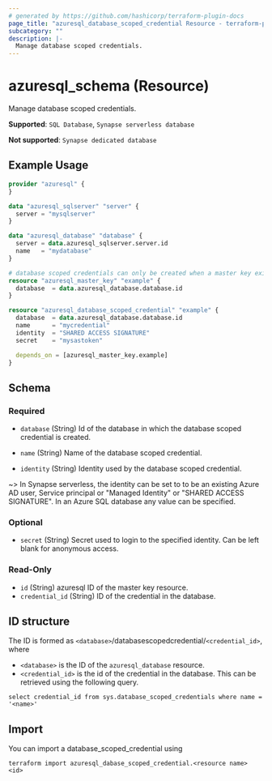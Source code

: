 ```yaml
---
# generated by https://github.com/hashicorp/terraform-plugin-docs
page_title: "azuresql_database_scoped_credential Resource - terraform-provider-azuresql"
subcategory: ""
description: |-
  Manage database scoped credentials.
---
```


# azuresql_schema (Resource)

Manage database scoped credentials.

**Supported**: `SQL Database`, `Synapse serverless database` 

**Not supported**: `Synapse dedicated database`

## Example Usage

```terraform
provider "azuresql" {
}

data "azuresql_sqlserver" "server" {
  server = "mysqlserver"
}

data "azuresql_database" "database" {
  server = data.azuresql_sqlserver.server.id
  name   = "mydatabase"
}

# database scoped credentials can only be created when a master key exists in the database
resource "azuresql_master_key" "example" {
  database 	= data.azuresql_database.database.id
}

resource "azuresql_database_scoped_credential" "example" {
  database  = data.azuresql_database.database.id
  name      = "mycredential"
  identity  = "SHARED ACCESS SIGNATURE"
  secret    = "mysastoken"

  depends_on = [azuresql_master_key.example]
}


```

## Schema

### Required

- `database` (String) Id of the database in which the database scoped credential is created.

- `name` (String) Name of the database scoped credential.

- `identity` (String) Identity used by the database scoped credential.

~> In Synapse serverless, the identity can be set to to be an existing Azure AD user, Service principal or "Managed Identity" or "SHARED ACCESS SIGNATURE". In an Azure SQL database any value can be specified.

### Optional

- `secret` (String) Secret used to login to the specified identity. Can be left blank for anonymous access.

### Read-Only

- `id` (String) azuresql ID of the master key resource.
- `credential_id` (String) ID of the credential in the database.

## ID structure

The ID is formed as `<database>`/databasescopedcredential/`<credential_id>`, where
* `<database>` is the ID of the `azuresql_database` resource.
* `<credential_id>` is the id of the credential in the database. This can be retrieved using the following query. 

```select credential_id from sys.database_scoped_credentials where name = '<name>'```

## Import

You can import a database_scoped_credential using 

```terraform import azuresql_dabase_scoped_credential.<resource name> <id>```